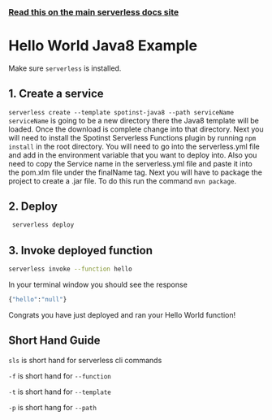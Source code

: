 <!--
title: Hello World Javas8 Example
menuText: Hello World Java8 Example
description: Create a Java8 Hello World function
layout: Doc
-->

<!-- DOCS-SITE-LINK:START automatically generated  -->
### [Read this on the main serverless docs site](https://www.serverless.com/framework/docs/providers/spotinst/)
<!-- DOCS-SITE-LINK:END -->

# Hello World Java8 Example

Make sure `serverless` is installed. 

## 1. Create a service
`serverless create --template spotinst-java8 --path serviceName`  `serviceName` is going to be a new directory there the Java8 template will be loaded. Once the download is complete change into that directory. Next you will need to install the Spotinst Serverless Functions plugin by running `npm install` in the root directory. You will need to go into the serverless.yml file and add in the environment variable that you want to deploy into. Also you need to copy the Service name in the serverless.yml file and paste it into the pom.xlm file under the finalName tag. Next you will have to package the project to create a .jar file. To do this run the command `mvn package`. 

## 2. Deploy
```bash 
 serverless deploy
```  

## 3. Invoke deployed function
```bash
serverless invoke --function hello
``` 

In your terminal window you should see the response

```bash
{"hello":"null"}
```

Congrats you have just deployed and ran your Hello World function!

## Short Hand Guide

`sls` is short hand for serverless cli commands 

`-f` is short hand for `--function`

`-t` is short hand for `--template`

`-p` is short hang for `--path`